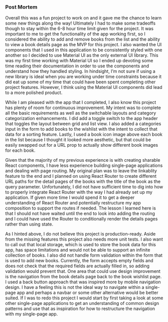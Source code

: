 ### Post Mortem

Overall this was a fun project to work on and it gave me the chance to learn some new things along the way! Ultimately I had to make some tradeoffs though to stay within the 6-8 hour time limit given for the project. It was important to me to get the functionality of the app working first, so I considered the ability to add and remove books from the list and the ability to view a book details page as the MVP for this project. I also wanted the UI components that I used in this application to be consistently styled with one another so I decided to use Material UI as the only external UI library. This was my first time working with Material UI so I ended up devoting some time reading their documentation in order to use the components and understand how they handled styling. In hindsight, I’m not sure if using a new library is ideal when you are working under time constraints because it did eat up some of my time that could have been spent completing other project features. However, I think using the Material UI components did lead to a more polished product.

While I am pleased with the app that I completed, I also know this project has plenty of room for continuous improvement. My intent was to complete all the basic requirements as well as the switchable layouts and category categorization enhancements. I did add a toggle switch to the app header that toggles the layout between grid and list view. I also added a categories input in the form to add books to the wishlist with the intent to collect that data for a sorting feature. Lastly, I used a book icon image above each book in the list because I thought it looked more aesthetic, but that could be easily swapped out for a URL prop to actually show different book images for each book.

Given that the majority of my previous experience is with creating sharable React components, I have less experience building single-page applications and dealing with page routing. My original plan was to leave the linkablity feature to the end and I planned on using React Router to create different URL paths for the detail pages of the books with the title of the book as the query parameter. Unfortunately, I did not have sufficient time to dig into how to properly integrate React Router with the way I had already set up my application. If given more time I would spend it to get a deeper understanding of React Router and potentially restructure my app composition to support the routes if needed. The lesson I learned here is that I should not have waited until the end to look into adding the routing and I could have used the Router to conditionally render the details pages rather than using state.

As I hinted above, I do not believe this project is production-ready. Aside from the missing features this project also needs more unit tests. I also want to call out that local storage, which is used to store the book data for this app, has space limitations and would not be able to support an infinite collection of books. I also did not handle form validation within the form that is used to add new books. Currently, the form accepts empty fields and does not check that the required fields are actually filled in, so adding validation would prevent that. One area that could use design improvement is the navigation from the book details page back to the book wishlist page. I used a back button approach that was inspired more by mobile navigation design. I have a feeling this is not the ideal way to navigate within a single-page app and perhaps a navbar or some other alternative would be better suited. If I was to redo this project I would start by first taking a look at some other single-page applications to get an understanding of common design patterns and use that as inspiration for how to restructure the navigation with my single-page app.
